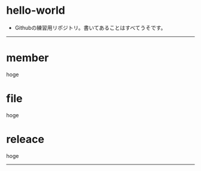 # hello-world
* Githubの練習用リポジトリ。書いてあることはすべてうそです。
---

# member
hoge
# file
hoge
# releace
hoge

---
